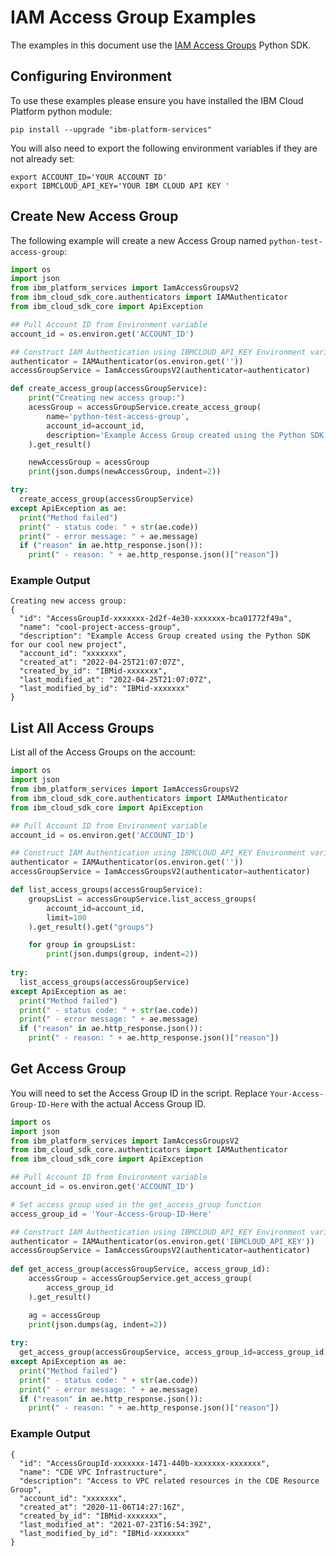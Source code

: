 # IAM Access Group Examples

The examples in this document use the [IAM Access Groups][access-groups] Python SDK.

## Configuring Environment

To use these examples please ensure you have installed the IBM Cloud Platform python module:

```shell
pip install --upgrade "ibm-platform-services"
```

You will also need to export the following environment variables if they are not already set:

```shell
export ACCOUNT_ID='YOUR ACCOUNT ID'
export IBMCLOUD_API_KEY='YOUR IBM CLOUD API KEY ' 
```

## Create New Access Group

The following example will create a new Access Group named `python-test-access-group`:

```python
import os
import json
from ibm_platform_services import IamAccessGroupsV2
from ibm_cloud_sdk_core.authenticators import IAMAuthenticator
from ibm_cloud_sdk_core import ApiException

## Pull Account ID from Environment variable
account_id = os.environ.get('ACCOUNT_ID')

## Construct IAM Authentication using IBMCLOUD_API_KEY Environment variable
authenticator = IAMAuthenticator(os.environ.get(''))
accessGroupService = IamAccessGroupsV2(authenticator=authenticator)

def create_access_group(accessGroupService):
    print("Creating new access group:")
    acessGroup = accessGroupService.create_access_group(
        name='python-test-access-group',
        account_id=account_id,
        description='Example Access Group created using the Python SDK'
    ).get_result()

    newAccessGroup = acessGroup
    print(json.dumps(newAccessGroup, indent=2))

try:
  create_access_group(accessGroupService)
except ApiException as ae:
  print("Method failed")
  print(" - status code: " + str(ae.code))
  print(" - error message: " + ae.message)
  if ("reason" in ae.http_response.json()):
    print(" - reason: " + ae.http_response.json()["reason"])
```

### Example Output

```shell
Creating new access group:
{
  "id": "AccessGroupId-xxxxxxx-2d2f-4e30-xxxxxxx-bca01772f49a",
  "name": "cool-project-access-group",
  "description": "Example Access Group created using the Python SDK for our cool new project",
  "account_id": "xxxxxxx",
  "created_at": "2022-04-25T21:07:07Z",
  "created_by_id": "IBMid-xxxxxxx",
  "last_modified_at": "2022-04-25T21:07:07Z",
  "last_modified_by_id": "IBMid-xxxxxxx"
}
```

## List All Access Groups

List all of the Access Groups on the account:

```python
import os
import json
from ibm_platform_services import IamAccessGroupsV2
from ibm_cloud_sdk_core.authenticators import IAMAuthenticator
from ibm_cloud_sdk_core import ApiException

## Pull Account ID from Environment variable
account_id = os.environ.get('ACCOUNT_ID')

## Construct IAM Authentication using IBMCLOUD_API_KEY Environment variable
authenticator = IAMAuthenticator(os.environ.get(''))
accessGroupService = IamAccessGroupsV2(authenticator=authenticator)

def list_access_groups(accessGroupService):
    groupsList = accessGroupService.list_access_groups(
        account_id=account_id,
        limit=100
    ).get_result().get("groups")

    for group in groupsList:
        print(json.dumps(group, indent=2))
   
try:
  list_access_groups(accessGroupService)
except ApiException as ae:
  print("Method failed")
  print(" - status code: " + str(ae.code))
  print(" - error message: " + ae.message)
  if ("reason" in ae.http_response.json()):
    print(" - reason: " + ae.http_response.json()["reason"])
```

## Get Access Group

You will need to set the Access Group ID in the script. Replace `Your-Access-Group-ID-Here` with the actual Access Group ID.

```python
import os
import json
from ibm_platform_services import IamAccessGroupsV2
from ibm_cloud_sdk_core.authenticators import IAMAuthenticator
from ibm_cloud_sdk_core import ApiException

## Pull Account ID from Environment variable
account_id = os.environ.get('ACCOUNT_ID')

# Set access group used in the get_access_group function
access_group_id = 'Your-Access-Group-ID-Here'

## Construct IAM Authentication using IBMCLOUD_API_KEY Environment variable
authenticator = IAMAuthenticator(os.environ.get('IBMCLOUD_API_KEY'))
accessGroupService = IamAccessGroupsV2(authenticator=authenticator)
     
def get_access_group(accessGroupService, access_group_id):
    accessGroup = accessGroupService.get_access_group(
        access_group_id
    ).get_result()

    ag = accessGroup
    print(json.dumps(ag, indent=2))
  
try:
  get_access_group(accessGroupService, access_group_id=access_group_id)
except ApiException as ae:
  print("Method failed")
  print(" - status code: " + str(ae.code))
  print(" - error message: " + ae.message)
  if ("reason" in ae.http_response.json()):
    print(" - reason: " + ae.http_response.json()["reason"])
```

### Example Output

```shell
{
  "id": "AccessGroupId-xxxxxxx-1471-440b-xxxxxxx-xxxxxxx",
  "name": "CDE VPC Infrastructure",
  "description": "Access to VPC related resources in the CDE Resource Group",
  "account_id": "xxxxxxx",
  "created_at": "2020-11-06T14:27:16Z",
  "created_by_id": "IBMid-xxxxxxx",
  "last_modified_at": "2021-07-23T16:54:39Z",
  "last_modified_by_id": "IBMid-xxxxxxx"
}

```

[access-groups]: https://cloud.ibm.com/apidocs/iam-access-groups?code=python